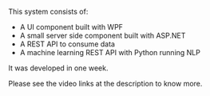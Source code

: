 This system consists of:
* A UI component built with WPF
* A small server side component built with ASP.NET
* A REST API to consume data
* A machine learning REST API with Python running NLP

It was developed in one week.

Please see the video links at the description to know more.

